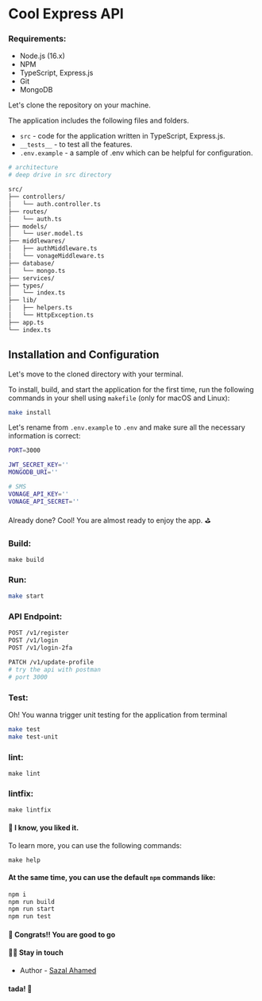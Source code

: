 # Cool Express API

### Requirements:

* Node.js (16.x)
* NPM
* TypeScript, Express.js
* Git
* MongoDB


Let's clone the repository on your machine.

The application includes the following files and folders.

- `src` - code for the application written in TypeScript, Express.js.
- `__tests__` - to test all the features.
- `.env.example` - a sample of .env which can be helpful for configuration.

```bash
# architecture
# deep drive in src directory

src/
├── controllers/
│   └── auth.controller.ts
├── routes/
│   └── auth.ts
├── models/
│   └── user.model.ts
├── middlewares/
│   ├── authMiddleware.ts
│   └── vonageMiddleware.ts
├── database/
│   └── mongo.ts
├── services/
├── types/
│   └── index.ts
├── lib/
│   ├── helpers.ts
│   └── HttpException.ts
├── app.ts
└── index.ts

```


## Installation and Configuration

Let's move to the cloned directory with your terminal.

To install, build, and start the application for the first time, run the following commands in your shell using `makefile` (only for macOS and Linux):

```bash
make install
```

Let's rename from `.env.example` to `.env` and make sure all the necessary information is correct:

```bash
PORT=3000

JWT_SECRET_KEY=''
MONGODB_URI=''

# SMS
VONAGE_API_KEY=''
VONAGE_API_SECRET=''

```

Already done? Cool! You are almost ready to enjoy the app. ⛳️


### Build:
```
make build
```

### Run:
```bash
make start
```

### API Endpoint:

```bash
POST /v1/register
POST /v1/login
POST /v1/login-2fa

PATCH /v1/update-profile
# try the api with postman
# port 3000
```

### Test:
Oh! You wanna trigger unit testing for the application from terminal
<br>
```bash
make test
make test-unit
```


### lint:
```
make lint
```
### lintfix:
```
make lintfix
```

#### 🎯 I know, you liked it.
To learn more, you can use the following commands: 
```
make help
```

#### At the same time, you can use the default `npm` commands like:
```bash
npm i
npm run build
npm run start
npm run test
```

#### 🥇 Congrats!! You are good to go

#### 🧑‍💻 Stay in touch

- Author - [Sazal Ahamed](https://sazal.vercel.app)

#### tada! 🎉





